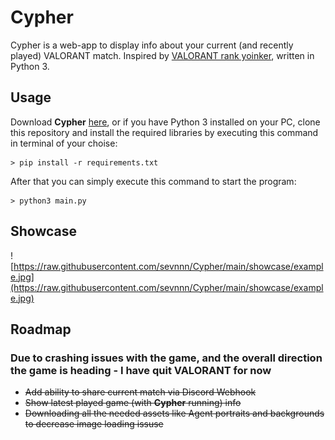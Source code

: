 # Cypher

Cypher is a web-app to display info about your current (and recently played) VALORANT match. Inspired by [VALORANT rank yoinker](https://github.com/isaacKenyon/VALORANT-rank-yoinker), written in Python 3.

## Usage

Download **Cypher** [here](https://github.com/sevnnn/Cypher/releases), or if you have Python 3 installed on your PC, clone this repository and install the required libraries by executing this command in terminal of your choise:

```
> pip install -r requirements.txt
```

After that you can simply execute this command to start the program:

```
> python3 main.py
```

## Showcase

![https://raw.githubusercontent.com/sevnnn/Cypher/main/showcase/example.jpg](https://raw.githubusercontent.com/sevnnn/Cypher/main/showcase/example.jpg)

## Roadmap

### **Due to crashing issues with the game, and the overall direction the game is heading - I have quit VALORANT for now**

- ~~Add ability to share current match via Discord Webhook~~
- ~~Show latest played game (with **Cypher** running) info~~
- ~~Downloading all the needed assets like Agent portraits and backgrounds to decrease image loading issuse~~
